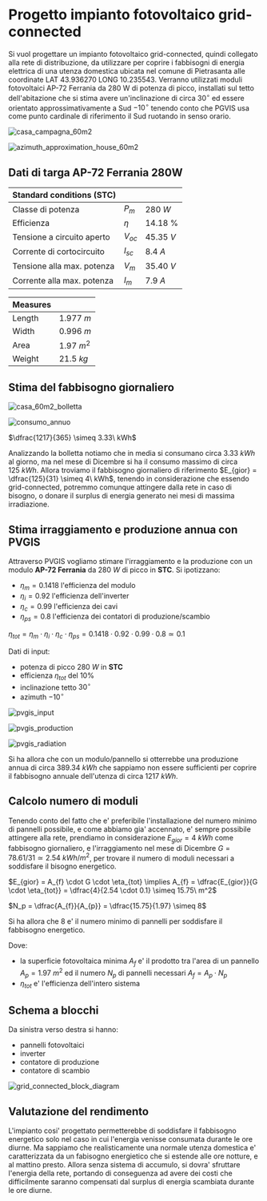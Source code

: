 # Progetto impianto fotovoltaico grid-connected  

Si vuol progettare un impianto fotovoltaico grid-connected, quindi collegato alla rete di distribuzione, da utilizzare per coprire i fabbisogni di energia elettrica di una utenza domestica ubicata nel comune di Pietrasanta alle coordinate LAT $43.936270$ LONG $10.235543$. Verranno utilizzati moduli fotovoltaici AP-72 Ferrania da 280 W di potenza di picco, installati sul tetto dell'abitazione che si stima avere un'inclinazione di circa $30^\circ$ ed essere orientato approssimativamente a Sud $-10^\circ$ tenendo conto che PGVIS usa come punto cardinale di riferimento il Sud ruotando in senso orario.  

![casa_campagna_60m2](https://user-images.githubusercontent.com/7195133/235432387-5c0158d8-262a-465b-934f-3270359e69bf.jpg)  

![azimuth_approximation_house_60m2](https://user-images.githubusercontent.com/7195133/235432343-78a637f2-f73b-418f-b763-ced900fcb760.jpg)  

## Dati di targa AP-72 Ferrania 280W  

| Standard conditions (STC)  |          |            |
| -------------------------- | -------- | ---------- |
| Classe di potenza          | $P_{m}$  | $280\ W$   |
| Efficienza                 | $\eta$   | $14.18$ %  |
| Tensione a circuito aperto | $V_{oc}$ | $45.35\ V$ |
| Corrente di cortocircuito  | $I_{sc}$ | $8.4\ A$   |
| Tensione alla max. potenza | $V_{m}$  | $35.40\ V$ |
| Corrente alla max. potenza | $I_{m}$  | $7.9\ A$   |

| Measures |             |
| -------- | ----------- |
| Length   | $1.977\ m$  |
| Width    | $0.996\ m$  |
| Area     | $1.97\ m^2$ |
| Weight   | $21.5\ kg$  |


## Stima del fabbisogno giornaliero  

![casa_60m2_bolletta](https://user-images.githubusercontent.com/7195133/235434333-82b56cf4-8304-437b-aff4-166e5d15dab5.jpg)  

![consumo_annuo](https://user-images.githubusercontent.com/7195133/235434381-69b17f74-0e95-4328-acff-6fc53be911d3.jpg)  

$\dfrac{1217}{365} \simeq 3.33\ kWh$  

Analizzando la bolletta notiamo che in media si consumano circa $3.33\ kWh$ al giorno, ma nel mese di Dicembre si ha il consumo massimo di circa $125\ kWh$. Allora troviamo il fabbisogno giornaliero di riferimento $E_{gior} = \dfrac{125}{31} \simeq 4\ kWh$, tenendo in considerazione che essendo grid-connected, potremmo comunque attingere dalla rete in caso di bisogno, o donare il surplus di energia generato nei mesi di massima irradiazione.  

## Stima irraggiamento e produzione annua con PVGIS  

Attraverso PVGIS vogliamo stimare l'irraggiamento e la produzione con un modulo **AP-72 Ferrania** da $280\ W$ di picco in **STC**. Si ipotizzano:  

* $\eta_m = 0.1418$ l'efficienza del modulo  
* $\eta_i = 0.92$ l'efficienza dell'inverter  
* $\eta_c = 0.99$ l'efficienza dei cavi  
* $\eta_{ps} = 0.8$ l'efficienza dei contatori di produzione/scambio  

$\eta_{tot} = \eta_m \cdot \eta_i \cdot \eta_c \cdot \eta_{ps} = 0.1418 \cdot 0.92 \cdot 0.99 \cdot 0.8 \simeq 0.1$  

Dati di input:  

* potenza di picco $280\ W$ in **STC**
* efficienza $\eta_{tot}$ del 10%
* inclinazione tetto $30^\circ$
* azimuth $-10^\circ$

![pvgis_input](https://user-images.githubusercontent.com/7195133/235484272-e75851bf-485a-4ba6-b829-31968ab8d638.jpg)  

![pvgis_production](https://user-images.githubusercontent.com/7195133/235485245-7b11be1d-2039-46c9-b0de-9abe240b7c74.jpg)  

![pvgis_radiation](https://user-images.githubusercontent.com/7195133/235485317-924099fe-7e9d-4ba4-b645-ac82f674bf1c.jpg)

Si ha allora che con un modulo/pannello si otterrebbe una produzione annua di circa $389.34\ kWh$ che sappiamo non essere sufficienti per coprire il fabbisogno annuale dell'utenza di circa $1217\ kWh$.  

## Calcolo numero di moduli  

Tenendo conto del fatto che e' preferibile l'installazione del numero minimo di pannelli possibile, e come abbiamo gia' accennato, e' sempre possibile attingere alla rete, prendiamo in considerazione $E_{gior} = 4\ kWh$ come fabbisogno giornaliero, e l'irraggiamento nel mese di Dicembre $G = 78.61 / 31 \simeq 2.54\ kWh/m^2$, per trovare il numero di moduli necessari a soddisfare il bisogno energetico.  

$E_{gior} = A_{f} \cdot G \cdot \eta_{tot} \implies A_{f} = \dfrac{E_{gior}}{G \cdot \eta_{tot}} = \dfrac{4}{2.54 \cdot 0.1} \simeq 15.75\ m^2$  

$N_p = \dfrac{A_{f}}{A_{p}} = \dfrac{15.75}{1.97} \simeq 8$  

Si ha allora che $8$ e' il numero minimo di pannelli per soddisfare il fabbisogno energetico.  

Dove:  

* la superficie fotovoltaica minima $A_{f}$ e' il prodotto tra l'area di un pannello $A_p = 1.97\ m^2$ ed il numero $N_p$ di pannelli necessari $A_{f} = A_p \cdot N_p$ 
* $\eta_{tot}$ e' l'efficienza dell'intero sistema


## Schema a blocchi  

Da sinistra verso destra si hanno:  

* pannelli fotovoltaici
* inverter
* contatore di produzione
* contatore di scambio

![grid_connected_block_diagram](https://user-images.githubusercontent.com/7195133/235495596-f947f8a2-f589-4247-948e-174a2fae8fc8.jpg)  


## Valutazione del rendimento  

L'impianto cosi' progettato permetterebbe di soddisfare il fabbisogno energetico solo nel caso in cui l'energia venisse consumata durante le ore diurne. Ma sappiamo che realisticamente una normale utenza domestica e' caratterizzata da un fabisogno energietico che si estende alle ore notture, e al mattino presto. Allora senza sistema di accumulo, si dovra' sfruttare l'energia della rete, portando di conseguenza ad avere dei costi che difficilmente saranno compensati dal surplus di energia scambiata durante le ore diurne.  